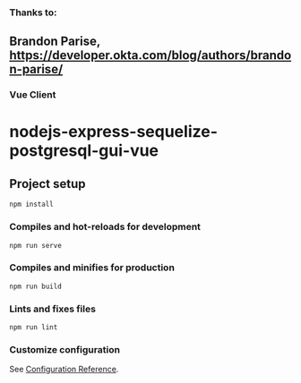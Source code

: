 ### Thanks to:
## Brandon Parise, https://developer.okta.com/blog/authors/brandon-parise/

### Vue Client

# nodejs-express-sequelize-postgresql-gui-vue

## Project setup
```
npm install
```

### Compiles and hot-reloads for development
```
npm run serve
```

### Compiles and minifies for production
```
npm run build
```

### Lints and fixes files
```
npm run lint
```

### Customize configuration
See [Configuration Reference](https://cli.vuejs.org/config/).
